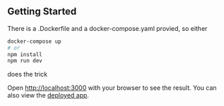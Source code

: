 ## Getting Started

There is a .Dockerfile and a docker-compose.yaml provied, so either
```bash
docker-compose up
# or
npm install
npm run dev 
```

does the trick

Open [http://localhost:3000](http://localhost:3000) with your browser to see the result.
You can also view the [deployed app](https://daniel-08-14.vercel.app/).
